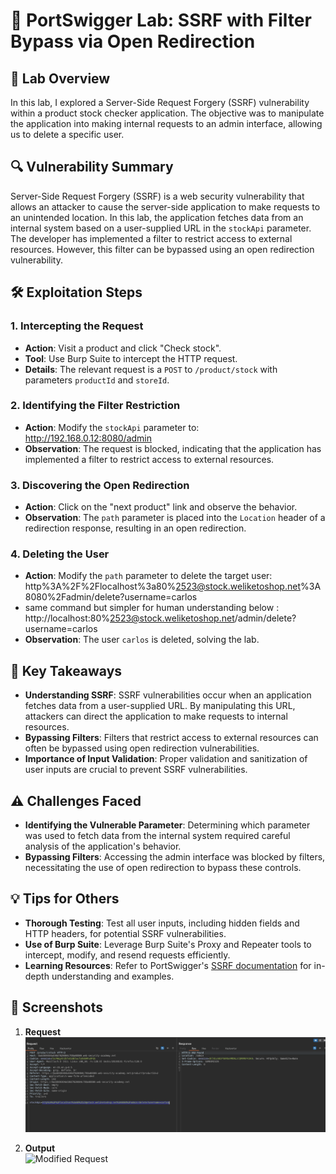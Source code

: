 # 🧪 PortSwigger Lab: SSRF with Filter Bypass via Open Redirection

## 🎯 Lab Overview

In this lab, I explored a Server-Side Request Forgery (SSRF) vulnerability within a product stock checker application. The objective was to manipulate the application into making internal requests to an admin interface, allowing us to delete a specific user.

## 🔍 Vulnerability Summary

Server-Side Request Forgery (SSRF) is a web security vulnerability that allows an attacker to cause the server-side application to make requests to an unintended location. In this lab, the application fetches data from an internal system based on a user-supplied URL in the `stockApi` parameter. The developer has implemented a filter to restrict access to external resources. However, this filter can be bypassed using an open redirection vulnerability.

## 🛠️ Exploitation Steps

### 1. Intercepting the Request

- **Action**: Visit a product and click "Check stock".
- **Tool**: Use Burp Suite to intercept the HTTP request.
- **Details**: The relevant request is a `POST` to `/product/stock` with parameters `productId` and `storeId`.

### 2. Identifying the Filter Restriction

- **Action**: Modify the `stockApi` parameter to:
    http://192.168.0.12:8080/admin
- **Observation**: The request is blocked, indicating that the application has implemented a filter to restrict access to external resources.

### 3. Discovering the Open Redirection

- **Action**: Click on the "next product" link and observe the behavior.
- **Observation**: The `path` parameter is placed into the `Location` header of a redirection response, resulting in an open redirection.

### 4. Deleting the User
- **Action**: Modify the `path` parameter to delete the target user:                
http%3A%2F%2Flocalhost%3a80%2523@stock.weliketoshop.net%3A8080%2Fadmin/delete?username=carlos
- same command but simpler for human understanding below :                                    
http://localhost:80%2523@stock.weliketoshop.net/admin/delete?username=carlos
- **Observation**: The user `carlos` is deleted, solving the lab.

## 🧠 Key Takeaways

- **Understanding SSRF**: SSRF vulnerabilities occur when an application fetches data from a user-supplied URL. By manipulating this URL, attackers can direct the application to make requests to internal resources.
- **Bypassing Filters**: Filters that restrict access to external resources can often be bypassed using open redirection vulnerabilities.
- **Importance of Input Validation**: Proper validation and sanitization of user inputs are crucial to prevent SSRF vulnerabilities.

## ⚠️ Challenges Faced

- **Identifying the Vulnerable Parameter**: Determining which parameter was used to fetch data from the internal system required careful analysis of the application's behavior.
- **Bypassing Filters**: Accessing the admin interface was blocked by filters, necessitating the use of open redirection to bypass these controls.

## 💡 Tips for Others

- **Thorough Testing**: Test all user inputs, including hidden fields and HTTP headers, for potential SSRF vulnerabilities.
- **Use of Burp Suite**: Leverage Burp Suite's Proxy and Repeater tools to intercept, modify, and resend requests efficiently.
- **Learning Resources**: Refer to PortSwigger's [SSRF documentation](https://portswigger.net/web-security/ssrf) for in-depth understanding and examples.

## 📸 Screenshots

1. **Request**  
 ![Intercepted Request](https://github.com/Harbeer-Singh/Portswigger-Labs/blob/main/SSRF/LAB-4/images/1.png)

2. **Output**  
 ![Modified Request]([path/to/modified_request.png](https://github.com/Harbeer-Singh/Portswigger-Labs/blob/main/SSRF/LAB-4/images/2.png))

